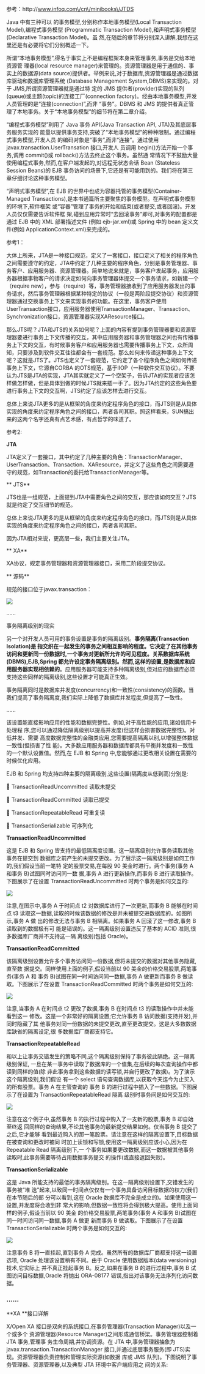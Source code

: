 参考：http:\/\/www.infoq.com\/cn\/minibooks\/JTDS

Java 中有三种可以 的事务模型,分别称作本地事务模型\(Local Transaction Model\),编程式事务模型 \(Programmatic Transaction Model\),和声明式事务模型\(Declarative Transaction Model\)。虽 然,在随后的章节将分别深入讲解,我想在这里还是有必要将它们分别概述一下。

所谓“本地事务模型”,得名于事实上不是编程框架本身来管理事务,事务是交给本地资源管 理器\(local resource manager\)来管理的。资源管理器是用于通信的、事实上的数据源\(data source\)提供者。举例来说,对于数据库,资源管理器是通过数据库驱动和数据库管理系统 \(Database Management System,DBMS\)来实现的。对于 JMS,所谓资源管理器就是通过特 定的 JMS 提供者\(provider\)实现的队列\(queue\)或主题\(topic\)的连接工厂\(connection factory\)。经由本地事务模型,开发人员管理的是“连接\(connection\)”,而非 “事务”。DBMS 和 JMS 的提供者真正管理了本地事务。关于“本地事务模型”的细节将在第二章介绍。

“编程式事务模型”利用了 Java 事务 API\(Java Transaction API, JTA\)及其底层事务服务实现的 能量以提供事务支持,突破了“本地事务模型”的种种限制。通过编程式事务模型,开发人员 的编码对象是“事务”,而非“连接”。通过使用 javax.transaction.UserTransation 接口,开发人 员调用 begin\(\)方法开始一个事务,调用 commit\(\)或 rollback\(\)方法去终止这个事务。虽然通 常情况下不鼓励大量使用编程式事务,然而,在客户端发起的,对远程无状态会话 Bean \(Stateless Session Beans\)的 EJB 事务访问的场景下,它还是有可能用到的。我们将在第三 章仔细讨论这种事务模型。

“声明式事务模型”,在 EJB 的世界中也成为容器托管的事务模型\(Container-Managed Transactions\),是本书通篇所主要聚焦的事务模型。在声明式事务模型的环境下,软件框架 或“容器”管理了事务的开始和结束\(或者提交,或者回滚\)。开发人员仅仅需要告诉软件框 架,碰到应用异常时“去回滚事务”即可,对事务的配置都是通过 EJB 中的 XML 部署描述文件 \(例如 ejb-jar.xml\)或 Spring 中的 bean 定义文件\(例如 ApplicationContext.xml\)来完成的。

参考1：

大体上所来，JTA是一种接口规范，定义了一套接口，接口定义了相关的程序角色之间需要遵守的约定，JTA中约定了几种主要的程序角色，分别是事务管理器、事务客户、应用服务器、资源管理器。简单地说来就是，事务客户发起事务，应用服务器根据事物客户的请求决定如何向事务管理器体提交一个事务请求，如新建一个（require new），参与（require）等，事务管理器接收到了应用服务器发出的事务请求，然后事务管理器根据某种特定的协议（一般是两阶段提交协议）和资源管理器通过交换事务上下文来实现事务的功能。在这里，事务客户使用UserTransaction接口，应用服务器使用TransactionManager、Transaction、Synchronization接口，资源管理器实现XAResource接口。

那么JTS呢？JTA和JTS的关系如何呢？上面的内容有提到事务管理器要和资源管理器要进行事务上下文传播的交互，其中应用服务器和事务管理器之间也有传播事务上下文的交互，有时候事务客户和应用服务器也需要传播事务上下文，众所周知，只要涉及到软件交互往往都会有一套规范。那么如何来传递这种事务上下文呢？这就是JTS了。JTS也定义了一套规范，它约定了各个程序角色之间如何传递事务上下文，它源自CORBA 的OTS规范，基于IIOP（一种软件交互协议）。不要认为JTS是JTA的实现，JTA其实就定义了一个空架子，告诉JTA的实现者应该怎样做怎样做，但是具体到做的时候JTS就来插一手了。因为JTA约定的这些角色要进行事务上下文的交互啊，JTS约定了应该怎样去进行交互。

总体上来说JTA更多的是从框架的角度来约定程序角色的接口，而JTS则是从具体实现的角度来约定程序角色之间的接口，两者各司其职。照这样看来，SUN搞出来的这两个名字还真有点艺术感，有点哲学的味道了。

参考2:

**JTA**

JTA定义了一套接口，其中约定了几种主要的角色：TransactionManager、UserTransaction、Transaction、XAResource，并定义了这些角色之间需要遵守的规范，如Transaction的委托给TransactionManager等。

** JTS**

JTS也是一组规范，上面提到JTA中需要角色之间的交互，那应该如何交互？JTS就是约定了交互细节的规范。

总体上来说JTA更多的是从框架的角度来约定程序角色的接口，而JTS则是从具体实现的角度来约定程序角色之间的接口，两者各司其职。

因为JTA相对来说，更高层一些，我们主要关注JTA。

** XA**

XA协议，规定事务管理器和资源管理器接口，采用二阶段提交协议。

** 源码**

规范的接口位于javax.transaction：

![](http://img.blog.csdn.net/20140810110328712?watermark/2/text/aHR0cDovL2Jsb2cuY3Nkbi5uZXQvbGlkYXRnYg==/font/5a6L5L2T/fontsize/400/fill/I0JBQkFCMA==/dissolve/70/gravity/SouthEast)

......

事务隔离级别的现实

另一个对开发人员可用的事务设置是事务的隔离级别。**事务隔离\(Transaction Isolation\)是 指交织在一起发生的事务之间相互影响的程度。它决定了在其他事务访问和更新同一份数据时,一个事务对更新所允许的可见程度。**关系数据库系统\(DBMS\),EJB,Spring 都允许设定事务隔离级别。然而,这样的设置,是**数据库和应用服务器实现相依赖的**。应用服务器可能支持多种隔离级别,但对应的数据库必须支持这些同样的隔离级别,这些设置才可能真正生效。

事务隔离同时是数据库并发度\(concurrency\)和一致性\(consistency\)的函数。当我们提高了事务隔离度,我们实际上降低了数据库并发程度,但提高了一致性。

......

该设置能直接影响应用的性能和数据完整性。例如,对于高性能的应用,诸如信用卡处理程 序,您可以通过降低隔离级别以提高并发度\(但这样会损害数据完整性\)。对低并发、需要 高度数据完整性的金融类应用,您需要提高隔离以别,以增强整体数据一致性\(但损害了性 能\)。大多数应用服务器和数据库都具有平衡并发度和一致性的一个默认设置值。然而,在 EJB 和 Spring 中,您能够通过更改相关设置在需要的时候优化应用。

EJB 和 Spring 均支持四种主要的隔离级别,这些设置\(隔离度从低到高\)分别是:

 TransactionReadUncommitted 读取未提交

 TransactionReadCommitted 读取已提交

 TransactionRepeatableRead 可重复读

 TransactionSerializable 可序列化

**TransactionReadUncommitted**

这是 EJB 和 Spring 皆支持的最低隔离度设置。这一隔离级别允许事务读取其他事务在提交到 数据库之前产生的未提交更改。为了展示这一隔离级别是如何工作的,我们假设当前一笔特 定的股票交易,在每股 90 美金时进行。两个事务\(事务 A 和事务 B\)试图同时访问同一数 据,事务 A 进行更新操作,而事务 B 进行读取操作。下图展示了在设置 TransactionReadUncommitted 时两个事务是如何交互的:

![](/assets/1.png)

注意,在图示中,事务 A 于时间点 t2 对数据库进行了一次更新,而事务 B 能够在时间点 t3 读取这一数据,读取的时候该数据的修改是并未被提交进数据库的。如图所示,事务 A 做 出的修改无法与事务 B 相隔离。如果事务 A 回滚了这一修改,事务 B 读取到的数据极有可 能是错误的。这一隔离级别设置违反了基本的 ACID 准则,很多数据库厂商并不支持这一隔 离级别\(包括 Oracle\)。

**TransactionReadCommitted**

该隔离级别设置允许多个事务访问同一份数据,但将未提交的数据对其他事务隐藏,直至数 据提交。同样使用上面的例子,假设当前以 90 美金的价格交易股票,两笔事务\(事务 A 和 事务 B\)试图在同一时间访问同一数据,事务 A 做更新而事务 B 做读取。下图展示了在设置 TransactionReadCommitted 时两个事务是如何交互的:

![](/assets/2.png)

注意,当事务 A 在时间点 t2 更改了数据,事务 B 在时间点 t3 的读取操作中并未能看到这一 修改。这是一个非常好的隔离设置;它允许事务 B 访问数据\(支持并发\),并同时隐藏了其 他事务对同一份数据的未提交更改,直至更改提交。这是大多数数据库缺省的隔离设定,很 多数据库厂商都支持它。

**TransactionRepeatableRead**

和以上让事务交错发生的策略不同,这个隔离级别保持了事务彼此隔绝。这一隔离级别保证, 一旦在某一事务中读取了数据库的一个值集,在后续的每次查询操作中都读到同样的值\(除 非此事务拿到这些数据的读写锁,并自行更改了数据\)。为了演示这个隔离级别,我们假设 有一个 select 语句查询数据库,以获取今天迄今为止买入的所有股票。事务 A 在主管查询的 事务 B 的进行过程中插入了一些数据。下图展示了在设置为 TransactionRepeatableRead 隔离 级别时事务间是如何交互的:

![](/assets/3.png)

注意在这个例子中,虽然事务 B 的执行过程中购入了一支新的股票,事务 B 却自始至终返 回同样的查询结果,不论其他事务的最新提交结果如何。仅当事务 B 提交了之后,它才能够 看到最近购入的那一笔股票。请注意在这样的隔离设置下,目标数据在被查询和更改时被同 时加上读锁和写锁,使用这一隔离级别应该小心,因为在 Repeatable Read 隔离级别下,一 个事务如果要更改数据,而这一数据被其他事务读取时,此事务需要等待占用数据事务提交 的操作\(或直接返回失败\)。

**TransactionSerializable**

这是 Java 所能支持的最低的事务隔离级别。在这一隔离级别设置下,交错发生的事务被“堆 迭”起来,以致同一时间点仅仅有一个事务具备访问目标数据的权力\(我们在本节随后的部 分可以看到,这在 Oracle 数据库不完全是成立的\)。如果使用这一设置,并发度将会收到非 常大的影响,但数据一致性将会得到极大提高。使用上面同样的例子,假设当前以 90 美金 的价格交易股票,两笔事务\(事务 A 和事务 B\)试图在同一时间访问同一数据,事务 A 做更 新而事务 B 做读取。下图展示了在设置 TransactionSerializable 时两个事务是如何交互的:

![](/assets/4.png)

注意事务 B 将一直挂起,直到事务 A 完成。虽然所有的数据库厂商都支持这一设置选项, Oracle 处理该设置稍有不同。由于 Oracle 使用数据版本\(data versioning\)技术,它实际上 并不真正挂起事务 B。反之,如果在事务 B 的进行过程中,事务 B 试图访问目标数据,Oracle 将抛出 ORA-08177 错误,指出对该事务无法序列化访问数据。

### ......

**XA **接口详解

X\/Open XA 接口是双向的系统接口,在事务管理器\(Transaction Manager\)以及一个或多个 资源管理器\(Resource Manager\)之间形成通信桥梁。事务管理器控制着 JTA 事务,管理事 务生命周期,并协调资源。在 JTA 中,事务管理器抽象为 javax.transaction.TransactionManager 接口,并通过底层事务服务\(即 JTS\)实现。资源管理器负责控制和管理实际资源\(如数据 库或 JMS 队列\)。下图说明了事务管理器、资源管理器,以及典型 JTA 环境中客户端应用之 间的关系:

